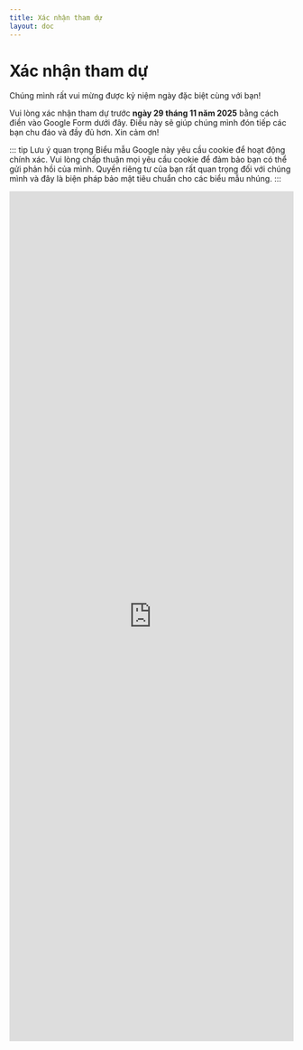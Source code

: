 ```yaml
---
title: Xác nhận tham dự
layout: doc
---
```


# Xác nhận tham dự

Chúng mình rất vui mừng được kỷ niệm ngày đặc biệt cùng với bạn!

Vui lòng xác nhận tham dự trước **ngày 29 tháng 11 năm 2025** bằng cách điền vào Google Form dưới đây. Điều này sẽ giúp chúng mình đón tiếp các bạn chu đáo và đầy đủ hơn. Xin cảm ơn!

::: tip Lưu ý quan trọng
Biểu mẫu Google này yêu cầu cookie để hoạt động chính xác. Vui lòng chấp thuận mọi yêu cầu cookie để đảm bảo bạn có thể gửi phản hồi của mình. Quyền riêng tư của bạn rất quan trọng đối với chúng mình và đây là biện pháp bảo mật tiêu chuẩn cho các biểu mẫu nhúng.
:::

<iframe src="https://docs.google.com/forms/d/e/1FAIpQLSc_ClCpEs5ybKZjQmJ8qLgbppD_9QCslDQXcabpEeNPAqxuAA/viewform?embedded=true" width="100%" height="1505" frameborder="0" marginheight="0" marginwidth="0">Loading…</iframe>